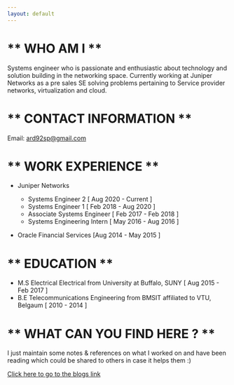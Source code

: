 ```yaml
---
layout: default
---
```

# ** WHO AM I **
Systems engineer who is passionate and enthusiastic about technology and solution building in the networking space. Currently working at Juniper Networks as a pre sales SE solving problems pertaining to Service provider networks, virtualization and cloud. 

# ** CONTACT INFORMATION **
Email: ard92sp@gmail.com

# ** WORK EXPERIENCE **

- Juniper Networks
  - Systems Engineer 2 [ Aug 2020 - Current ]
  - Systems Engineer 1 [ Feb 2018 - Aug 2020 ]
  - Associate Systems Engineer [ Feb 2017 - Feb 2018 ]
  - Systems Engineering Intern [ May 2016 - Aug 2016 ]

- Oracle Financial Services [Aug 2014 - May 2015 ]

# ** EDUCATION **
- M.S Electrical Electrical from University at Buffalo, SUNY [ Aug 2015 - Feb 2017 ]
- B.E Telecommunications Engineering from BMSIT affiliated to VTU, Belgaum [ 2010 - 2014 ]

# ** WHAT CAN YOU FIND HERE ? **
I just maintain some notes & references on what I worked on and have been reading which could be shared to others in case it helps them :)

[Click here to go to the blogs link](./blogs)
